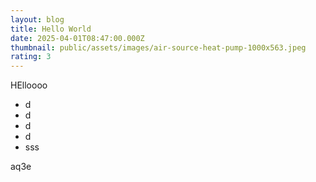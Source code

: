 ```yaml
---
layout: blog
title: Hello World
date: 2025-04-01T08:47:00.000Z
thumbnail: public/assets/images/air-source-heat-pump-1000x563.jpeg
rating: 3
---
```

HElloooo

* d
* d
* d
* d
* sss

aq3e
